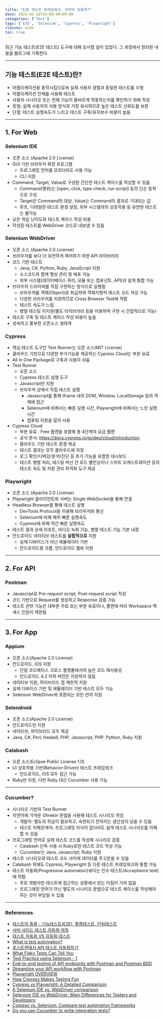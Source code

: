 ```yaml
---
title: "E2E 테스트 프레임워크, 무엇이 있을까?"
date: 2024-05-28T19:00:00+09:00
categories: ['Test']
tags: ['E2E', 'Selenium', 'Cypress', 'Playwright']
classes: wide
toc: true
---
```



최근 기능 테스트(E2E 테스트) 도구에 대해 조사할 일이 있었다.
그 과정에서 정리한 내용을 블로그에 기록한다.

---

## 기능 테스트(E2E 테스트)란?
- 어플리케이션을 동작시킴으로써 실제 사용자 경험과 동일한 테스트를 수행
- 어플리케이션 전체를 사용해 테스트
- 사용자 시나리오 또는 전체 기능이 올바르게 작동하는지를 확인하기 위해 작성
- 장점: 실제 사용자의 사용 방식과 가장 유사하므로 높은 테스트 신뢰도를 보장
- 단점: 테스트 실행속도가 느리고 테스트 구축/유지보수 비용이 높음

---
## 1. For Web
### Selenium IDE
- 오픈 소스 (Apache 2.0 License)
- GUI 기반 브라우저 확장 프로그램
    - 프로그래밍 언어를 모르더라도 사용 가능
    - CLI 지원
- Command, Target, Value로 구성된 간단한 테스트 케이스를 작성할 수 있음
    - Command(행위)는 [open, click, type check, run script] 등의 단순 동작으로 구성
    - Target은 Command의 대상, Value는 Command의 결과로 기대되는 값
    - 루프, 디테일한 테스트 환경 설정, 외부 시스템과의 상호작용 등 유연한 테스트는 불가능
- 낮은 학습 난이도와 테스트 케이스 작성 비용
- 작성된 테스트를 WebDriver 코드로 내보낼 수 있음

### Selenium WebDriver
- 오픈 소스 (Apache 2.0 License)
- 브라우저를 보다 더 유연하게 제어하기 위한 API 라이브러리
- 코드 기반 테스트
    - Java, C#, Python, Ruby, JavaScript 지원
    - 소스코드와 함께 형상 관리 및 배포 가능
    - 외부 시스템(데이터베이스 쿼리, 모듈 또는 컴포넌트, API)과 쉽게 통합 가능
- 브라우저 드라이버를 직접 구현하는 방식으로 실행됨
    - 브라우저를 객체(Object)로 취급하여 객체지향적 테스트 코드 작성 가능
    - 다양한 브라우저를 지원하므로 Cross Browser Test에 적합
    - 테스트 속도가 느림
    - 병렬 테스팅 미지원(별도 라이브러리 등을 이용하여 구현 시 간접적으로 가능)
- 테스트 구축 및 테스트 케이스 작성 비용이 높음
- 성숙하고 풍부한 오픈소스 생태계

### Cypress
- 핵심 테스트 도구인 Test Runner는 오픈 소스(MIT License)
- 클라우드 기반으로 다양한 부가기능을 제공하는 Cypress Cloud는 부분 유료
- All in One Package로 구축과 사용이 쉬움
- Test Runner
    - 오픈 소스
    - Cypress 테스트 실행 도구
    - Javascript만 지원
    - 브라우저 상에서 직접 테스트 실행
        - Javascript를 통해 iframe 내의 DOM, Window, LocalStorage 등의 객체에 접근
        - Selenium에 비해서는 빠른 실행 시간, Playwright에 비해서는 느린 실행 시간
        - 컴퓨팅 자원을 많이 사용
- Cypress Cloud
    - 부분 유료 : Free 플랜을 포함해 총 4단계의 요금 플랜
    - 공식 문서: https://docs.cypress.io/guides/cloud/introduction
    - 클라우드 기반 테스트 환경 제공
    - 테스트 결과는 모두 클라우드에 저장
    - 로그 확인/디버깅/분석/진단 등 추가 기능을 포함한 대시보드
    - 테스트 병렬 처리, 테스팅 머신 간 로드 밸런싱이나 스마트 오케스트레이션 등의 테스트 속도 및 자원 관리 최적화 도구 제공

### Playwright
- 오픈 소스 (Apache 2.0 License)
- Playwright 클라이언트와 서버는 Single WebSocket을 통해 연결
- Headless Browser를 통해 테스트 실행
    - DevTools Protocol을 이용해 브라우저와 통신
    - Selenium에 비해 매우 빠른 실행속도
    - Cypress에 비해 약간 빠른 실행속도
- 테스트 결과 상세 리포트, 비디오 녹화 기능, 병렬 테스트 기능 기본 내장
- 안드로이드 네이티브 테스트를 **실험적으로** 지원
    - 실제 디바이스가 아닌 에뮬레이터 기반
    - 안드로이드용 크롬, 안드로이드 웹뷰 지원

---

## 2. For API
### Postman
- Javascript로 Pre-request script, Post-request script 작성
- 코드 기반으로 Request를 생성하고 Response 검증 가능
- 테스트 관련 기능은 대부분 무료 또는 부분 유료이나, 플랜에 따라 Workspace 액세스 인원이 제한됨

---

## 3. For App
### Appium
- 오픈 소스(Apache 2.0 License)
- 안드로이드, iOS 지원
    - 단일 코드베이스 크로스 플랫폼에서의 높은 코드 재사용성
    - 안드로이드 4.2 이하 버전은 지원하지 않음
- 네이티브 지원, 하이브리드 앱 제한적 지원
- 실제 디바이스 기반 및 에뮬레이터 기반 테스트 모두 가능
- Selenium WebDriver와 호환되는 모든 언어 지원

### Selendroid
- 오픈 소스(Apache 2.0 License)
- 안드로이드만 지원
- 네이티브, 하이브리드 모두 제공
- Java, C#, Perl, Haskell, PHP, Javascript, PHP, Python, Ruby 지원

### Calabash
- 오픈 소스(Eclipse Public License 1.0)
- UI 상호작용 기반(Behavior-Driven) 테스트 프레임워크
    - 안드로이드, iOS 모두 접근 가능
- Ruby만 지원, 다만 Ruby 대신 Cucumber 사용 가능

---
### Cucumber?
- 시나리오 기반의 Test Runner
- 자연어에 가까운 Ghrekin 문법을 사용해 테스트 시나리오 작성
    - 개발자: 별도의 학습이 필요하고, 숙련되기 전까지는 생산성이 낮을 수 있음
    - 테스트 이해관계자: 프로그래밍 지식이 없더라도 쉽게 테스트 시나리오를 이해할 수 있음
- 프로그래밍 언어로 실제 테스트 코드를 작성해 시나리오 검증
    - Calabash 단독 사용 시 Ruby로만 테스트 코드 작성 가능
    - Cucumber는 Java, Javascript, Ruby 지원
- 테스트 시나리오와 테스트 코드 사이에 데이터를 주고받을 수 있음
- Calabash 외에도 Cypress, Playwright 등 다른 테스트 프레임워크와 통합 가능
- 테스트 자동화(Progressive automation)보다는 인수 테스트(Acceptance test)에 적합
    - 주로 개발자만 테스트에 접근하는 상황에서 얻는 이점이 거의 없음
    - 프로그래밍 언어가 아닌 별도의 시나리오 문법으로 테스트 케이스를 작성해야 하는 것이 부담일 수 있음


---

### References
- [테스트의 종류 - 기능테스트(E2E), 통합테스트, 단위테스트](https://shorttrack.tistory.com/9)
- [서버 사이드 테스트 자동화 여정](https://engineering.linecorp.com/ko/blog/server-side-test-automation-journey-1)
- [테스트 자동화 VS 자동화 테스트](https://blog.naver.com/wisestone2007/221848534889)
- [What is test automation?](https://www.zaptest.com/ko/%ED%85%8C%EC%8A%A4%ED%8A%B8-%EC%9E%90%EB%8F%99%ED%99%94%EB%9E%80-%EB%AC%B4%EC%97%87%EC%9E%85%EB%8B%88%EA%B9%8C-%EC%A0%84%EB%AC%B8-%EC%9A%A9%EC%96%B4-%EC%97%86%EC%9D%8C-%EA%B0%84%EB%8B%A8%ED%95%9C)
- [포스트맨에서 API 테스트 자동화하기](https://velog.io/@galaxy/Postman%EC%97%90%EC%84%9C-API-%ED%85%8C%EC%8A%A4%ED%8A%B8-%EC%9E%90%EB%8F%99%ED%99%94%ED%95%98%EA%B8%B0)
- [What Flaky Tests Can Tell You](https://www.stickyminds.com/article/what-flaky-tests-can-tell-you)
- [Test Practice using Selenium - 1](https://velog.io/@dahunyoo/Test-Practice-using-Selenium-1)
- [End-to-end testing of API endpoints with Postman and Postman BDD](https://medium.com/nixplay/end-to-end-testing-of-api-endpoints-with-postman-and-postman-bdd-f2ec27fcaf75)
- [Streamline your API workflow with Postman](https://medium.com/nixplay/streamline-your-api-workflow-with-postman-d2b15e1cf605)
- [Playwright OVERVIEW](https://ipex.tistory.com/entry/Playwright-OVERVIEW)
- [How Cypress Makes Testing Fun](https://medium.com/angular-in-depth/how-cypress-makes-testing-fun-a56da1294285)
- [Cypress vs Playwright: A Detailed Comparison](https://www.lambdatest.com/blog/cypress-vs-playwright/)
- [A Selenium IDE vs. WebDriver comparison](https://www.techtarget.com/searchsoftwarequality/tip/A-Selenium-IDE-vs-WebDriver-comparison)
- [Selenium IDE vs WebDriver: Main Differences for Testers and Developers](https://www.blazemeter.com/blog/selenium-ide-vs-webdriver)
- [Cypress vs. Selenium: Compare test automation frameworks](https://www.techtarget.com/searchsoftwarequality/tip/Cypress-vs-Selenium-Compare-test-automation-frameworks)
- [Do you use Cucumber to write integration tests?](https://www.reddit.com/r/rails/comments/132217t/do_you_use_cucumber_to_write_integration_tests/?rdt=64758)